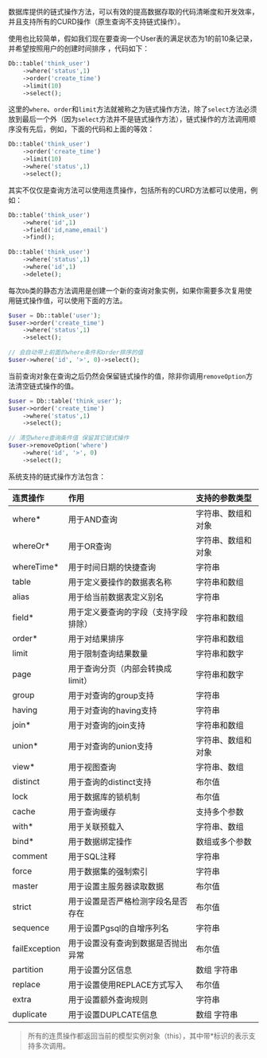 数据库提供的链式操作方法，可以有效的提高数据存取的代码清晰度和开发效率，并且支持所有的CURD操作（原生查询不支持链式操作）。

使用也比较简单，假如我们现在要查询一个User表的满足状态为1的前10条记录，并希望按照用户的创建时间排序 ，代码如下：

```php
Db::table('think_user')
    ->where('status',1)
    ->order('create_time')
    ->limit(10)
    ->select();
```

这里的`where`、`order`和`limit`方法就被称之为链式操作方法，除了`select`方法必须放到最后一个外（因为`select`方法并不是链式操作方法），链式操作的方法调用顺序没有先后，例如，下面的代码和上面的等效：

```php
Db::table('think_user')
    ->order('create_time')
    ->limit(10)
    ->where('status',1)
    ->select();
```

其实不仅仅是查询方法可以使用连贯操作，包括所有的CURD方法都可以使用，例如：

```php
Db::table('think_user')
    ->where('id',1)
    ->field('id,name,email')
    ->find(); 
    
Db::table('think_user')
    ->where('status',1)
    ->where('id',1)
    ->delete();
```

每次`Db`类的静态方法调用是创建一个新的查询对象实例，如果你需要多次复用使用链式操作值，可以使用下面的方法。

```php
$user = Db::table('user');
$user->order('create_time')
    ->where('status',1)
    ->select();
    
// 会自动带上前面的where条件和order排序的值    
$user->where('id', '>', 0)->select();
```

当前查询对象在查询之后仍然会保留链式操作的值，除非你调用`removeOption`方法清空链式操作的值。

```php
$user = Db::table('think_user');
$user->order('create_time')
    ->where('status',1)
    ->select();
    
// 清空where查询条件值 保留其它链式操作   
$user->removeOption('where')
	->where('id', '>', 0)
    ->select();
```

系统支持的链式操作方法包含：

| 连贯操作 | 作用 | 支持的参数类型 |
| :--- | :--- | :--- |
| where\* | 用于AND查询 | 字符串、数组和对象 |
| whereOr\* | 用于OR查询 | 字符串、数组和对象 |
| whereTime\* | 用于时间日期的快捷查询 | 字符串 |
| table | 用于定义要操作的数据表名称 | 字符串和数组 |
| alias | 用于给当前数据表定义别名 | 字符串 |
| field\* | 用于定义要查询的字段（支持字段排除） | 字符串和数组 |
| order\* | 用于对结果排序 | 字符串和数组 |
| limit | 用于限制查询结果数量 | 字符串和数字 |
| page | 用于查询分页（内部会转换成limit） | 字符串和数字 |
| group | 用于对查询的group支持 | 字符串 |
| having | 用于对查询的having支持 | 字符串 |
| join\* | 用于对查询的join支持 | 字符串和数组 |
| union\* | 用于对查询的union支持 | 字符串、数组和对象 |
| view\* | 用于视图查询 | 字符串、数组 |
| distinct | 用于查询的distinct支持 | 布尔值 |
| lock | 用于数据库的锁机制 | 布尔值 |
| cache | 用于查询缓存 | 支持多个参数 |
| with\* | 用于关联预载入 | 字符串、数组 |
| bind\* | 用于数据绑定操作 | 数组或多个参数 |
| comment | 用于SQL注释 | 字符串 |
| force | 用于数据集的强制索引 | 字符串 |
| master | 用于设置主服务器读取数据 | 布尔值 |
| strict | 用于设置是否严格检测字段名是否存在 | 布尔值 |
| sequence | 用于设置Pgsql的自增序列名 | 字符串 |
| failException | 用于设置没有查询到数据是否抛出异常 | 布尔值 |
| partition | 用于设置分区信息 | 数组 字符串 |
| replace | 用于设置使用REPLACE方式写入 | 布尔值 |
| extra | 用于设置额外查询规则 | 字符串 |
| duplicate | 用于设置DUPLCATE信息 | 数组 字符串 |

> 所有的连贯操作都返回当前的模型实例对象（this），其中带\*标识的表示支持多次调用。



